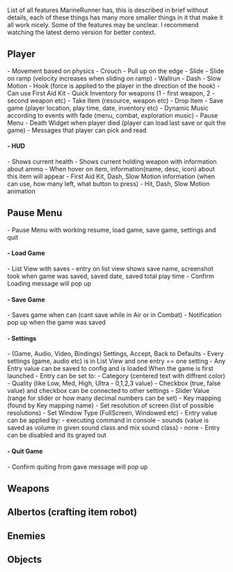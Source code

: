 List of all features MarineRunner has, this is described in brief without details, each of these things has many more smaller things in it that make it all work nicely.
Some of the features may be unclear. I recommend watching the latest demo version for better context.

<h2> Player </h2>
- Movement based on physics
- Crouch
- Pull up on the edge
- Slide
- Slide on ramp (velocity increases when sliding on ramp)
- Wallrun
- Dash
- Slow Motion
- Hook (force is applied to the player in the direction of the hook)
- Can use First Aid Kit
- Quick Inventory for weapons (1 - first weapon, 2 - second weapon etc)
- Take Item (resource, weapon etc)
- Drop Item 
- Save game (player location, play time, date, inventory etc)
- Dynamic Music according to events with fade (menu, combat, exploration music)
- Pause Menu
- Death Widget when player died (player can load last save or quit the game)
- Messages that player can pick and read 
<h4> - HUD </h4>
- Shows current health
- Shows current holding weapon with information about ammo
- When hover on item, information(name, desc, icon) about this item will appear
- First Aid Kit, Dash, Slow Motion information (when can use, how many left, what button to press)
- Hit, Dash, Slow Motion animation
<h2> Pause Menu </h2>
- Pause Menu with working resume, load game, save game, settings and quit
<h4> - Load Game </h4>
- List View with saves 
- entry on list view shows save name, screenshot took when game was saved, saved date, saved total play time
- Confirm Loading message will pop up
<h4> - Save Game </h4>
- Saves game when can (cant save while in Air or in Combat)
- Notification pop up when the game was saved
<h4> - Settings </h4>
- (Game, Audio, Video, Bindings) Settings, Accept, Back to Defaults
- Every settings (game, audio etc) is in List View and one entry == one setting
- Any Entry value can be saved to config and is loaded When the game is first launched
- Entry can be set to:
	- Category (centered text with diffrent color)
	- Quality (like Low, Med, High, Ultra - 0,1,2,3 value)
	- Checkbox (true, false value) and checkbox can be connected to other settings
	- Slider Value (range for slider or how many decimal numbers can be set)
	- Key mapping (found by Key mapping name)
	- Set resolution of screen (list of possible resolutions)
	- Set Window Type (FullScreen, Windowed etc)
- Entry value can be applied by:
	- executing command in console
	- sounds (value is saved as volume in given sound class and mix sound class)
	- none
- Entry can be disabled and its grayed out
<h4> - Quit Game </h4>
- Confirm quiting from gave message will pop up
<h2> Weapons </h2>
	
<h2> Albertos (crafting item robot)</h2>
<h2> Enemies </h2>
<h2> Objects </h2>
